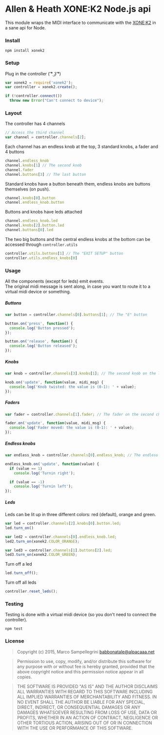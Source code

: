 

# Allen & Heath XONE:K2 Node.js api

This module wraps the MIDI interface to communicate with the [XONE:K2](http://www.allen-heath.com/ahproducts/xonek2/) in a sane api for Node.


### Install

`npm install xonek2`


### Setup

Plug in the controller ( ͡° ͜ʖ ͡°)

```javascript
var xonek2 = require('xonek2');
var controller = xonek2.create();

if (!controller.connect())
  throw new Error("Can't connect to device");
```


### Layout

The controller has 4 channels

```javascript
// Access the third channel
var channel = controller.channels[2];
```

Each channel has an endless knob at the top, 3 standard knobs, a fader and 4 buttons

```javascript
channel.endless_knob
channel.knobs[1] // The second knob
channel.fader
channel.buttons[3] // The last button
```

Standard knobs have a button beneath them, endless knobs are buttons themselves (on push).

```javascript
channel.knobs[0].button
channel.endless_knob.button
```

Buttons and knobs have leds attached

```javascript
channel.endless_knob.led
channel.knobs[2].button.led
channel.buttons[0].led
```

The two big buttons and the central endless knobs at the bottom can be accessed through `controller.utils`

```javascript
controller.utils.buttons[1] // The "EXIT SETUP" button
controller.utils.endless_knobs[0]
```


### Usage

All the components (except for leds) emit events.  
The original midi message is sent along, in case you want to route it to a virtual midi device or something.

##### Buttons

```javascript
var button = controller.channels[0].buttons[1]; // The "E" button

button.on('press', function() {
  console.log('Button pressed');
});

button.on('release', function() {
  console.log('Button released');
});
```

##### Knobs

```javascript
var knob = controller.channels[3].knobs[1]; // The second knob on the last channel

knob.on('update', function(value, midi_msg) {
  console.log('Knob twisted: the value is (0-1): ' + value);
});
```


##### Faders

```javascript
var fader = controller.channels[1].fader; // The fader on the second channel

fader.on('update', function(value, midi_msg) {
  console.log('Fader moved: the value is (0-1): ' + value);
});
```

##### Endless knobs

```javascript
var endless_knob = controller.channels[0].endless_knob; // The endless knob on the first channel

endless_knob.on('update', function(value) {
  if (value == 1)
    console.log('Turnin right');

  if (value == -1)
    console.log('Turnin left');
});
```

##### Leds

Leds can be lit up in three different colors: red (default), orange and green.

```javascript
var led = controller.channels[2].knobs[0].button.led;
led.turn_on()

var led2 = controller.channels[0].endless_knob.led;
led2.turn_on(xonek2.COLOR_ORANGE);

var led3 = controller.channels[1].buttons[2].led;
led3.turn_on(xonek2.COLOR_GREEN);
```

Turn off a led

```javascript
led.turn_off();
```

Turn off all leds

```javascript
controller.reset_leds();
```


### Testing

Testing is done with a virtual midi device (so you don't need to connect the controller).

`npm test`


### License


> Copyright (c) 2015, Marco Sampellegrini <babbonatale@alpacaaa.net>


> Permission to use, copy, modify, and/or distribute this software for any purpose with or without fee is hereby granted, provided that the above copyright notice and this permission notice appear in all copies.

> THE SOFTWARE IS PROVIDED "AS IS" AND THE AUTHOR DISCLAIMS ALL WARRANTIES WITH REGARD TO THIS SOFTWARE INCLUDING ALL IMPLIED WARRANTIES OF MERCHANTABILITY AND FITNESS. IN NO EVENT SHALL THE AUTHOR BE LIABLE FOR ANY SPECIAL, DIRECT, INDIRECT, OR CONSEQUENTIAL DAMAGES OR ANY DAMAGES WHATSOEVER RESULTING FROM LOSS OF USE, DATA OR PROFITS, WHETHER IN AN ACTION OF CONTRACT, NEGLIGENCE OR OTHER TORTIOUS ACTION, ARISING OUT OF OR IN CONNECTION WITH THE USE OR PERFORMANCE OF THIS SOFTWARE.
